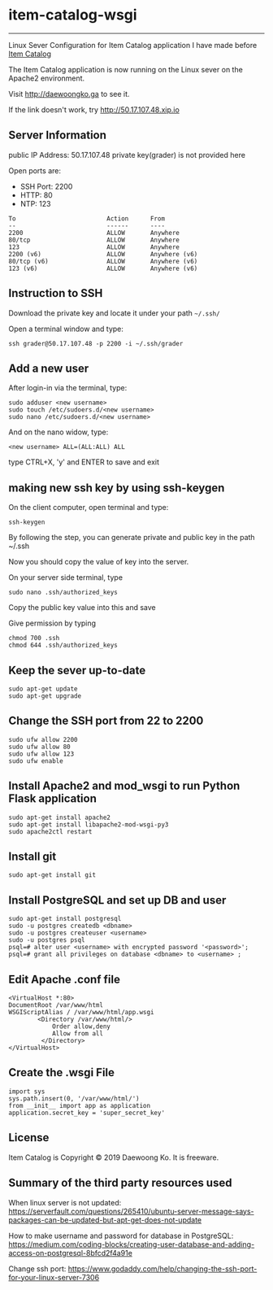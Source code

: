 # item-catalog-wsgi
-------------------
Linux Sever Configuration for Item Catalog application I have made before [Item Catalog](https://github.com/kodw0402/item-catalog)

The Item Catalog application is now running on the Linux sever on the Apache2 environment.

Visit http://daewoongko.ga to see it.

If the link doesn't work, try http://50.17.107.48.xip.io


Server Information
------------------
public IP Address: 50.17.107.48
private key(grader) is not provided here

Open ports are:
* SSH Port: 2200
* HTTP: 80
* NTP: 123
```
To                         Action      From
--                         ------      ----
2200                       ALLOW       Anywhere
80/tcp                     ALLOW       Anywhere
123                        ALLOW       Anywhere
2200 (v6)                  ALLOW       Anywhere (v6)
80/tcp (v6)                ALLOW       Anywhere (v6)
123 (v6)                   ALLOW       Anywhere (v6)
```

Instruction to SSH
------------------
Download the private key and locate it under your path `~/.ssh/`

Open a terminal window and type:
```shell
ssh grader@50.17.107.48 -p 2200 -i ~/.ssh/grader
```

Add a new user
--------------
After login-in via the terminal, type:
```shell
sudo adduser <new username>
sudo touch /etc/sudoers.d/<new username>
sudo nano /etc/sudoers.d/<new username>
```
And on the nano widow, type:
```shell
<new username> ALL=(ALL:ALL) ALL
```
type CTRL+X, 'y' and ENTER to save and exit

making new ssh key by using ssh-keygen
--------------------------------------
On the client computer, open terminal and type:
```shell
ssh-keygen
```
By following the step, you can generate private and public key in the path ~/.ssh

Now you should copy the value of key into the server.

On your server side terminal, type
```shell
sudo nano .ssh/authorized_keys
```
Copy the public key value into this and save

Give permission by typing
```shell
chmod 700 .ssh
chmod 644 .ssh/authorized_keys
```

Keep the sever up-to-date
-------------------------
```shell
sudo apt-get update
sudo apt-get upgrade
```

Change the SSH port from 22 to 2200
-----------------------------------
```shell
sudo ufw allow 2200
sudo ufw allow 80
sudo ufw allow 123
sudo ufw enable
```

Install Apache2 and mod_wsgi to run Python Flask application
------------------------------------------------------------

```shell
sudo apt-get install apache2
sudo apt-get install libapache2-mod-wsgi-py3
sudo apache2ctl restart
```

Install git
-----------
```shell
sudo apt-get install git
```

Install PostgreSQL and set up DB and user
----------------------------------
```shell
sudo apt-get install postgresql
sudo -u postgres createdb <dbname>
sudo -u postgres createuser <username>
sudo -u postgres psql
psql=# alter user <username> with encrypted password '<password>';
psql=# grant all privileges on database <dbname> to <username> ;
```

Edit Apache .conf file
----------------------
```
<VirtualHost *:80>
DocumentRoot /var/www/html
WSGIScriptAlias / /var/www/html/app.wsgi
        <Directory /var/www/html/>
            Order allow,deny
            Allow from all
         </Directory>
</VirtualHost>

```


Create the .wsgi File
---------------------
```
import sys
sys.path.insert(0, '/var/www/html/')
from __init__ import app as application
application.secret_key = 'super_secret_key'
```

License
-------
Item Catalog is Copyright © 2019 Daewoong Ko.
It is freeware.

Summary of the third party resources used
-----------------------------------------
When linux server is not updated: https://serverfault.com/questions/265410/ubuntu-server-message-says-packages-can-be-updated-but-apt-get-does-not-update

How to make username and password for database in PostgreSQL: https://medium.com/coding-blocks/creating-user-database-and-adding-access-on-postgresql-8bfcd2f4a91e

Change ssh port: https://www.godaddy.com/help/changing-the-ssh-port-for-your-linux-server-7306

